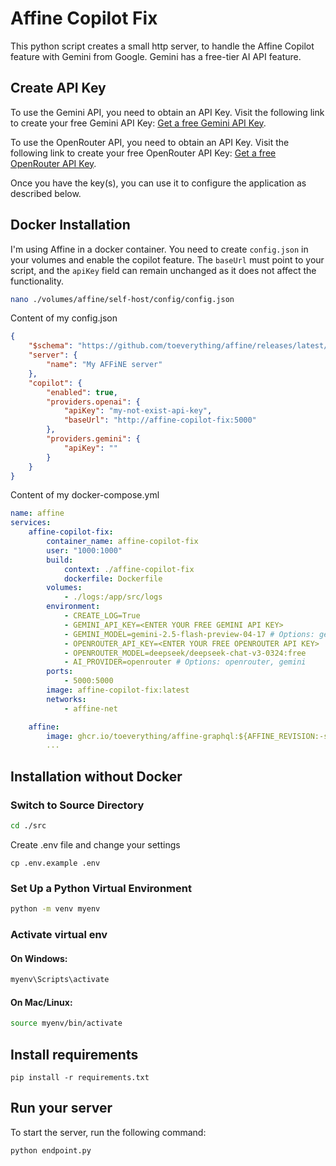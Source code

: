 # Affine Copilot Fix

This python script creates a small http server, to handle the Affine Copilot feature with Gemini from Google. Gemini has a free-tier AI API feature.

## Create API Key

To use the Gemini API, you need to obtain an API Key. Visit the following link to create your free Gemini API Key: [Get a free Gemini API Key](https://aistudio.google.com/apikey). 

To use the OpenRouter API, you need to obtain an API Key. Visit the following link to create your free OpenRouter API Key: [Get a free OpenRouter API Key](https://openrouter.ai/settings/keys). 

Once you have the key(s), you can use it to configure the application as described below.

## Docker Installation

I'm using Affine in a docker container. You need to create `config.json` in your volumes and enable the copilot feature. The `baseUrl` must point to your script, and the `apiKey` field can remain unchanged as it does not affect the functionality.

```bash
nano ./volumes/affine/self-host/config/config.json 
```

Content of my config.json

```json
{
    "$schema": "https://github.com/toeverything/affine/releases/latest/download/config.schema.json",
    "server": {
        "name": "My AFFiNE server"
    },
    "copilot": {
        "enabled": true,
        "providers.openai": {
            "apiKey": "my-not-exist-api-key",
            "baseUrl": "http://affine-copilot-fix:5000"
        },
        "providers.gemini": {
            "apiKey": ""
        }
    }
}
```


Content of my docker-compose.yml


```yml
name: affine
services:
    affine-copilot-fix:
        container_name: affine-copilot-fix
        user: "1000:1000"
        build:
            context: ./affine-copilot-fix
            dockerfile: Dockerfile
        volumes:
            - ./logs:/app/src/logs
        environment:
            - CREATE_LOG=True
            - GEMINI_API_KEY=<ENTER YOUR FREE GEMINI API KEY>
            - GEMINI_MODEL=gemini-2.5-flash-preview-04-17 # Options: gemini-2.0-flash, gemini-2.5-flash-preview-04-17
            - OPENROUTER_API_KEY=<ENTER YOUR FREE OPENROUTER API KEY>
            - OPENROUTER_MODEL=deepseek/deepseek-chat-v3-0324:free
            - AI_PROVIDER=openrouter # Options: openrouter, gemini
        ports:
            - 5000:5000
        image: affine-copilot-fix:latest
        networks:
            - affine-net

    affine:
        image: ghcr.io/toeverything/affine-graphql:${AFFINE_REVISION:-stable}
        ...

```

## Installation without Docker

### Switch to Source Directory
``` bash
cd ./src
```

Create .env file and change your settings

```
cp .env.example .env
```



### Set Up a Python Virtual Environment

```bash
python -m venv myenv
```
    

### Activate virtual env

#### On Windows:

```bash
myenv\Scripts\activate
```

#### On Mac/Linux:

```bash
source myenv/bin/activate
```

## Install requirements

```
pip install -r requirements.txt
```


## Run your server

To start the server, run the following command:

```bash
python endpoint.py
```